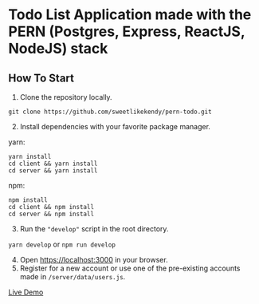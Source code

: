 # **Todo List Application made with the PERN (Postgres, Express, ReactJS, NodeJS) stack**

## **How To Start**

1. Clone the repository locally.

```
git clone https://github.com/sweetlikekendy/pern-todo.git
```

2. Install dependencies with your favorite package manager.

yarn:

```
yarn install
cd client && yarn install
cd server && yarn install
```

npm:

```
npm install
cd client && npm install
cd server && npm install
```

3. Run the `"develop"` script in the root directory.

`yarn develop` or `npm run develop`

4. Open [https://localhost:3000](https://localhost:3000) in your browser.
5. Register for a new account or use one of the pre-existing accounts made in `/server/data/users.js`.

[Live Demo](https://client-todo-9410.herokuapp.com)
